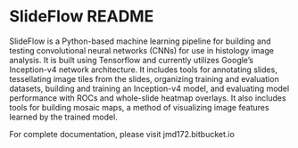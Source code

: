 # SlideFlow README

SlideFlow is a Python-based machine learning pipeline for building and testing convolutional neural networks (CNNs)
for use in histology image analysis. It is built using Tensorflow and currently utilizes Google’s Inception-v4 network
architecture. It includes tools for annotating slides, tessellating image tiles from the slides, organizing training
and evaluation datasets, building and training an Inception-v4 model, and evaluating model performance with ROCs and
whole-slide heatmap overlays. It also includes tools for building mosaic maps, a method of visualizing image features
learned by the trained model.

For complete documentation, please visit jmd172.bitbucket.io